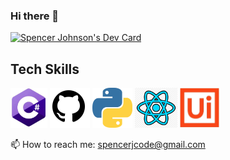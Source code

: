 ### Hi there 👋
<a href="https://app.daily.dev/SpencerJCode"><img src="https://api.daily.dev/devcards/0b5ba00614fe4a98a89da9f44bd30080.png?r=dee" width="300" alt="Spencer Johnson's Dev Card"/></a>

<h2>Tech Skills</h2>

<img src=./Assets/CSharp.png alt="C Charp Logo" height=64px/>
<img src="./Assets/github.png" alt="Github Logo" height=64px/>
<img src="./Assets/python.png" alt="Python Logo" height=64px/>
<img src="./Assets/reactlogo.png" alt="React Logo" height=64px/>
<img src="./Assets/uipath.png" alt="UiPath Logo" height=64px/>

📫 How to reach me: spencerjcode@gmail.com

<!--
**SpencerJCode/SpencerJCode** is a ✨ _special_ ✨ repository because its `README.md` (this file) appears on your GitHub profile.

Here are some ideas to get you started:

- 🔭 I’m currently working on ...
- 🌱 I’m currently learning ...
- 👯 I’m looking to collaborate on ...
- 🤔 I’m looking for help with ...
- 💬 Ask me about ...
- 📫 How to reach me: ...
- 😄 Pronouns: ...
- ⚡ Fun fact: ...
-->
